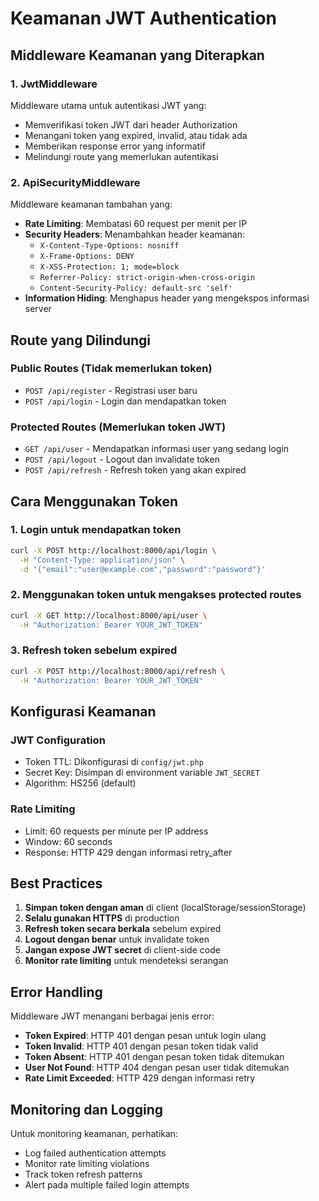 # Keamanan JWT Authentication

## Middleware Keamanan yang Diterapkan

### 1. JwtMiddleware
Middleware utama untuk autentikasi JWT yang:
- Memverifikasi token JWT dari header Authorization
- Menangani token yang expired, invalid, atau tidak ada
- Memberikan response error yang informatif
- Melindungi route yang memerlukan autentikasi

### 2. ApiSecurityMiddleware
Middleware keamanan tambahan yang:
- **Rate Limiting**: Membatasi 60 request per menit per IP
- **Security Headers**: Menambahkan header keamanan:
  - `X-Content-Type-Options: nosniff`
  - `X-Frame-Options: DENY`
  - `X-XSS-Protection: 1; mode=block`
  - `Referrer-Policy: strict-origin-when-cross-origin`
  - `Content-Security-Policy: default-src 'self'`
- **Information Hiding**: Menghapus header yang mengekspos informasi server

## Route yang Dilindungi

### Public Routes (Tidak memerlukan token)
- `POST /api/register` - Registrasi user baru
- `POST /api/login` - Login dan mendapatkan token

### Protected Routes (Memerlukan token JWT)
- `GET /api/user` - Mendapatkan informasi user yang sedang login
- `POST /api/logout` - Logout dan invalidate token
- `POST /api/refresh` - Refresh token yang akan expired

## Cara Menggunakan Token

### 1. Login untuk mendapatkan token
```bash
curl -X POST http://localhost:8000/api/login \
  -H "Content-Type: application/json" \
  -d '{"email":"user@example.com","password":"password"}'
```

### 2. Menggunakan token untuk mengakses protected routes
```bash
curl -X GET http://localhost:8000/api/user \
  -H "Authorization: Bearer YOUR_JWT_TOKEN"
```

### 3. Refresh token sebelum expired
```bash
curl -X POST http://localhost:8000/api/refresh \
  -H "Authorization: Bearer YOUR_JWT_TOKEN"
```

## Konfigurasi Keamanan

### JWT Configuration
- Token TTL: Dikonfigurasi di `config/jwt.php`
- Secret Key: Disimpan di environment variable `JWT_SECRET`
- Algorithm: HS256 (default)

### Rate Limiting
- Limit: 60 requests per minute per IP address
- Window: 60 seconds
- Response: HTTP 429 dengan informasi retry_after

## Best Practices

1. **Simpan token dengan aman** di client (localStorage/sessionStorage)
2. **Selalu gunakan HTTPS** di production
3. **Refresh token secara berkala** sebelum expired
4. **Logout dengan benar** untuk invalidate token
5. **Jangan expose JWT secret** di client-side code
6. **Monitor rate limiting** untuk mendeteksi serangan

## Error Handling

Middleware JWT menangani berbagai jenis error:
- **Token Expired**: HTTP 401 dengan pesan untuk login ulang
- **Token Invalid**: HTTP 401 dengan pesan token tidak valid
- **Token Absent**: HTTP 401 dengan pesan token tidak ditemukan
- **User Not Found**: HTTP 404 dengan pesan user tidak ditemukan
- **Rate Limit Exceeded**: HTTP 429 dengan informasi retry

## Monitoring dan Logging

Untuk monitoring keamanan, perhatikan:
- Log failed authentication attempts
- Monitor rate limiting violations
- Track token refresh patterns
- Alert pada multiple failed login attempts
